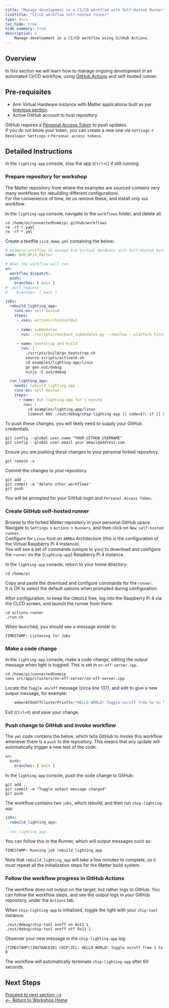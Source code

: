 ```yaml
---
title: "Manage development in a CI/CD workflow with Self-Hosted Runner"
linkTitle: "CI/CD workflow self-hosted runner"
type: docs
toc_hide: true
hide_summary: true
description: >
    Manage development in a CI/CD workflow using GitHub Actions.
---
```

## Overview

In this section we will learn how to manage ongoing development in an automated CI/CD workflow, using [GitHub Actions](https://github.com/features/actions) and self-hosted runner.

## Pre-requisites

* Arm Virtual Hardware instance with Matter applications built as per [previous section](/devsummit22/build).
* Active GitHub account to host repository

GitHub requires a [Personal Access Token](https://docs.github.com/en/authentication/keeping-your-account-and-data-secure/creating-a-personal-access-token) to push updates.\
If you do not know your token, you can create a new one via `Settings` > `Developer Settings` > `Personal access tokens`.

## Detailed Instructions

In the `lighting-app` console, stop the app (`Ctrl+C`) if still running.

### Prepare repository for workshop

The Matter repository from where the examples are sourced contains very many workflows for rebuilding different configurations.\
For the convenience of time, let us remove these, and install only our workflow.

In the `lighting-app` console, navigate to the `workflows` folder, and delete all.
```console
cd /home/pi/connectedhomeip/.github/workflows
rm -rf *.yaml
rm -rf *.yml
```
Create a textfile `cicd_demo.yml` containing the below:
```yml
# example workflow to manage Arm Virtual Hardware with Self-Hosted Runner
name: AVH_RPi4_Matter

# When the workflow will run
on:
  workflow_dispatch:
  push:
    branches: [ main ]
#  pull_request:
#    branches: [ main ]

jobs:
  rebuild_lighting_app:
    runs-on: self-hosted
    steps:
     - uses: actions/checkout@v2
     
     - name: submodules
       run: ./scripts/checkout_submodules.py --shallow --platform linux
       
     - name: bootstrap and build
       run: |
         ./scripts/build/gn_bootstrap.sh
         source scripts/activate.sh
         cd examples/lighting-app/linux
         gn gen out/debug
         ninja -C out/debug

  run_lighting_app:
    needs: rebuild_lighting_app
    runs-on: self-hosted
    steps:
      - name: Run lighting-app for 1 minute
        run: |
          cd examples/lighting-app/linux
          timeout 60s ./out/debug/chip-lighting-app || code=$?; if [[ $code -ne 124 && $code -ne 0 ]]; then exit $code; fi
```
To push these changes, you will likely need to supply your GitHub credentials.
```console
git config --global user.name "YOUR_GITHUB_USERNAME"
git config --global user.email your.email@address.com
```
Ensure you are pushing these changes to your personal forked repository.
```console
git remote -v 
```
Commit the changes to your repository.
```console
git add .
git commit -m "delete other workflows"
git push
```
You will be prompted for your GitHub login and `Personal Access Token`.

### Create GitHub self-hosted runner

Browse to the forked Matter repository in your personal GitHub space.\
Navigate to `Settings` > `Actions` > `Runners`, and then click on `New self-hosted runner`.\
Configure for `Linux` host on `ARM64` Architecture (this is the configuration of the Virtual Raspberry Pi 4 instance).\
You will see a set of commands (unique to you) to download and configure the `runner` on the (`lighting-app`) Raspberry Pi 4 instance.

In the `lighting-app` console, return to your home directory:
```console
cd /home/pi
```
Copy and paste the download and configure commands for the `runner`.\
It is OK to select the default options when prompted during configuration.

After configuration, to keep the `CONSOLE` free, log into the Raspberry Pi 4 via the CLCD screen, and launch the runner from there:
```console
cd actions-runner
./run.sh
```
When launched, you should see a message similar to:
```
TIMESTAMP: Listening for Jobs
```
### Make a code change

In the `lighting-app` console, make a code change, editing the output message when light is toggled. This is set in `on-off-server.cpp`.
```console 
cd /home/pi/connectedhomeip
nano src/app/clusters/on-off-server/on-off-server.cpp
```
Locate the `Toggle on/off` message (circa line 137), and edit to give a new output message, for example:
```C
    emberAfOnOffClusterPrintln("HELLO WORLD! Toggle on/off from %x to %x", currentValue, newValue);
```
Exit (`Ctrl+X`) and save your change.

### Push change to GitHub and invoke workflow

The `yml` code contains the below, which tells GitHub to invoke this workflow whenever there is a `push` to the repository. This means that any update will automatically trigger a new test of the code.
```yml
on:
  push:
    branches: [ main ]
```
In the `lighting-app` console, push the code change to GitHub:
```console
git add .
git commit -m "Toggle output message changed"
git push
```
The workflow contains two `jobs`, which rebuild, and then run `chip-lighting-app`:
```yml
jobs:
  rebuild_lighting_app:
...
  run_lighting_app:
```
You can follow this in the Runner, which will output messages such as:
```
TIMESTAMP: Running job rebuild_lighting_app
```
Note that `rebuild_lighting_app` will take a few minutes to complete, as it must repeat all the initialization steps for the Matter build system.

### Follow the workflow progress in GitHub Actions

The workflow does not output on the target, but rather logs to GitHub. You can follow the workflow steps, and see the output logs in your GitHub repository, under the `Actions` tab.

When `chip-lighting-app` is initialized, toggle the light with your `chip-tool` instance:
```console
./out/debug/chip-tool onoff on 0x11 1
./out/debug/chip-tool onoff off 0x11 1
```
Observer your new message in the `chip-lighting-app` log:
```
[TIMESTAMP][INSTANCEID] CHIP:ZCL: HELLO WORLD! Toggle on/off from 1 to 0
```
The workflow will automatically terminate `chip-lighting-app` after 60 seconds.

## Next Steps

[Proceed to next section -->](/devsummit22/cicd_api)\
[<-- Return to Workshop Home](/devsummit22/#sections)
